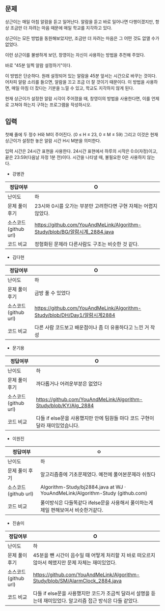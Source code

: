 ## 문제

상근이는 매일 아침 알람을 듣고 일어난다. 알람을 듣고 바로 일어나면 다행이겠지만, 항상 조금만 더 자려는 마음 때문에 매일 학교를 지각하고 있다.

상근이는 모든 방법을 동원해보았지만, 조금만 더 자려는 마음은 그 어떤 것도 없앨 수가 없었다.

이런 상근이를 불쌍하게 보던, 창영이는 자신이 사용하는 방법을 추천해 주었다.

바로 "45분 일찍 알람 설정하기"이다.

이 방법은 단순하다. 원래 설정되어 있는 알람을 45분 앞서는 시간으로 바꾸는 것이다. 어차피 알람 소리를 들으면, 알람을 끄고 조금 더 잘 것이기 때문이다. 이 방법을 사용하면, 매일 아침 더 잤다는 기분을 느낄 수 있고, 학교도 지각하지 않게 된다.

현재 상근이가 설정한 알람 시각이 주어졌을 때, 창영이의 방법을 사용한다면, 이를 언제로 고쳐야 하는지 구하는 프로그램을 작성하시오.

## 입력

첫째 줄에 두 정수 H와 M이 주어진다. (0 ≤ H ≤ 23, 0 ≤ M ≤ 59) 그리고 이것은 현재 상근이가 설정한 놓은 알람 시간 H시 M분을 의미한다.

입력 시간은 24시간 표현을 사용한다. 24시간 표현에서 하루의 시작은 0:0(자정)이고, 끝은 23:59(다음날 자정 1분 전)이다. 시간을 나타낼 때, 불필요한 0은 사용하지 않는다.

- 강병관

| 정답여부 | O |
| --- | --- |
| 난이도 | 하 |
| 문제 풀이 후기 | 23시와 0시를 오가는 부분만 고려한다면 구현 자체는 어렵지 않았다. |
| 소스코드(github url) | https://github.com/YouAndMeLink/Algorithm-Study/blob/BG/알람시계_2884.java |
| 코드 비교 |  정형화된 문제라 다른사람도 구조는 비슷한 것 같다. |
- 김다현

| 정답여부 | O |
| --- | --- |
| 난이도 | 하 |
| 문제 풀이 후기 | 금방 풀 수 있었다 |
| 소스코드(github url) | https://github.com/YouAndMeLink/Algorithm-Study/blob/DH/Day1/알람시계2884 |
| 코드 비교 | 다른 사람 코드보고 배운점이나 좀 더 유용하다고 느낀 거 작성 |
- 문기용

| 정답여부 | O |
| --- | --- |
| 난이도 | 하 |
| 문제 풀이 후기 | 까다롭거나 어려운부분은 없었다 |
| 소스코드(github url) | https://github.com/YouAndMeLink/Algorithm-Study/blob/KY/Alg_2884 |
| 코드 비교 | 다들 if else문을 사용했지만 안에 팀원들 마다 코드 구현이 달라 재미있었습니다. |
- 이원진

| 정답여부 | ㅇ |
| --- | --- |
| 난이도 | 하 |
| 문제 풀이 후기 | 알고리즘중에 기초문제였다. 예전에 풀어본문제라 쉬웠다 |
| 소스코드(github url) | Algorithm-Study/bj2884.java at WJ · YouAndMeLink/Algorithm-Study (github.com) |
| 코드 비교 | 풀이방식은 다들똑같다 ifelse문을 사용해서 풀이하는게 제일 편해보여서 비슷한거같다. |
- 진솔미

| 정답여부 | O |
| --- | --- |
| 난이도 | 하 |
| 문제 풀이 후기 | 45분을 뺀 시간이 음수일 때 어떻게 처리할 지 바로 떠오르지 않아서 헤맸지만 문제 자체는 재미있었다.  |
| 소스코드(github url) | https://github.com/YouAndMeLink/Algorithm-Study/blob/SM/AlarmClock_2884.java |
| 코드 비교 | 다들 if else문을 사용했지만 코드가 조금씩 달라서 설명을 듣는데 재미있었다. 알고리즘 접근 방식은 다들 같았다. |
